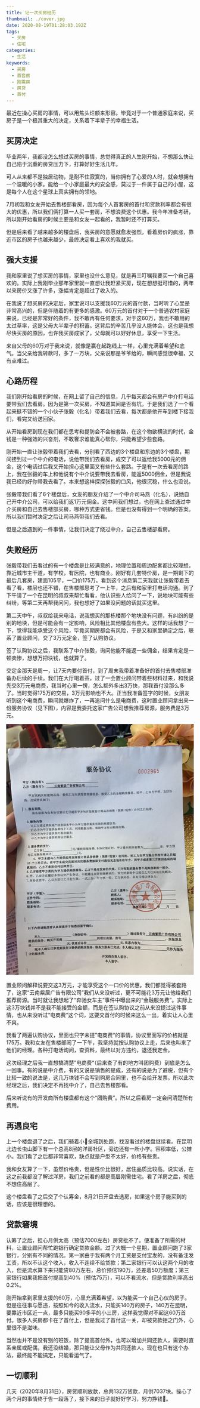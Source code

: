 ```yaml
---
title: 记一次买房经历
thumbnail: ./cover.jpg
date: 2020-08-19T01:28:03.192Z
tags:
  - 买房
  - 住宅
categories:
  - 生活
keywords:
  - 买房
  - 首套房
  - 刚需房
  - 房贷
  - 首付
---
```


最近在操心买房的事情，可以用焦头烂额来形容。毕竟对于一个普通家庭来说，买房子是一个极其重大的决定，关系着下半辈子的幸福生活。
<!-- more -->

## 买房决定

毕业两年，我都没怎么想过买房的事情，总觉得真正的人生刚开始，不想那么快让自己陷于沉重的房贷压力下，打算好好生活几年。

可人从来都不是独居动物，是耐不住寂寞的，当你拥有了心爱的人时，就会想拥有一个温暖的小家。能给一个小家庭最大的安全感，莫过于一件属于自己的小屋，这是每个人在这个星球上真实拥有的领地。

7月初我和女友开始去售楼部看房，因为每个人首套房的首付和贷款利率都会有很大的优惠，所以我们俩打算一人买一套房，不想浪费这个优惠。我今年准备考研，所以刚开始看房的时候主要是和女友一起看的，我暂时还不打算买。

但是后来看了越来越多的楼盘后，我买房的意愿就愈发强烈，看着房价的疯涨，靠近市区的房子也越来越少，最终决定看上喜欢的我就买。

## 强大支援

我和家里说了想买房的事情，家里也没什么意见，就是再三叮嘱我要买一个自己喜欢的。实际上我刚毕业那年家里就一直想让我赶紧买房，现在想想挺可惜的，两年以来房价又涨了许多，涨幅肯定是超过了收入的。

在我说了想买房的决定后，家里说可以支援我60万元的首付款，当时听了心里是非常高兴的，但是伴随着的有更多的感激。60万元的首付对于一个普通农村家庭来说，已经是非常好的条件，我不敢再有任何要求，对于这60万，我也不敢用的太过草率，这是父母大半辈子的积蓄。这背后的辛苦几乎没人能体会，这也是我想尽快买房的原因，也许我买房成家了，父母就可以好好休息，享受一下生活。

来自父母的60万对于我来说，就像是赢在起跑线上一样，心里充满着希望和底气。当父亲给我转款时，多了一万块，父亲说那是爷爷给的，瞬间感觉很幸福，又有点难过。

## 心路历程

我们刚开始看房的时候，在网上留了自己的信息，几乎每天都会有房产中介打电话要带我们去看房。因为是第一次买房，不知道其间是否有坑，于是我们选了一个看起来挺不错的一个小伙子张毅（化名）带着我们去看，每次都是他开车到楼下接我们，看完又给送回家。

从开始看房到现在我们都在思考和提防会不会被套路，在这个物欲横流的时代，金钱是一种强效的兴奋剂，不敢奢求谁能真心帮你，只能希望少些套路。

刚开始一直让张毅带着我们去看，分别看了西边的3个楼盘和东边的3个楼盘，期间接到过一个中介的电话，说他带我们去看房，成交了可以返给我5000元的佣金，这个电话过后我又开始担心这里面又有些什么套路。于是有一次去看房的路上，我在张毅的车上和他说有个中介说要带我去看房，能返5000佣金，但是我说我已经约好你带我去看了。本来想这样探探张毅的口风，他很沉稳，什么也没说。

张毅带我们看了6个楼盘后，女友的朋友介绍了一个中介司马燕（化名），说她自己开中介公司，可以给我们返1万元佣金。这中间我们想过，也在网上查过通过中介买房和自己去售楼部买房，哪种方式更省钱。但是也没有得到一个明确的答案。所以我们暂时决定之后让司马燕带我们去看。

但是之后遇到的一件事情，让我们决定了绕过中介，自己去售楼部看房。

## 失败经历

张毅带我们去看过的有一个楼盘是比较满意的，地理位置和周边配套都比较理想，靠近城市主干道，有学校，有医院，也有商业。刚好有几套特价房，是一期剩下的最后几套房，建面105平，一口价175万。看到这个消息第二天我就让张毅带着去看了看，楼层也还不错，在售楼部思考了一上午，之后有和家里打电话沟通。到了下午请了一个在昆明的叔叔来帮忙看看，他认识些人给问了一下，说地块可能有些纠纷，等第二天再帮我问问，我也想好了如果没问题的话就买这里。

第二天中午，叔叔给我来电话，说我想买的那栋楼那个地块没有问题，有纠纷的是别的地块，但是可能会有一定影响，风险相比其他楼盘有些大。这样的话我想了一下，觉得我能承受这个风险，毕竟买期房都会有风险，于是又和家里确定之后，联系了置业顾问，交了3万元定金，签了认购协议。

签了认购协议之后，我联系了中介张毅，询问他能不能返一些佣金，结果肯定是一顿卖惨，想想万把块钱，也就算了。

交定金那天是周一，让7天内要付首付，到了周末我带着准备好的首付去售楼部准备办后续的手续。我们在大厅喝着茶，过了一会置业顾问带着些材料过来，和我说先交3万元电商费，我当时心里一愣，怎么额外多出3万快，那我首付没那么多了。当时觉得175万的交易，3万元影响也不大。正当我准备签字的时候，女朋友听到这个电商费，瞬间就爆炸了，一再追问什么是电商费，这时置业顾问拿出来一份服务协议（见下图），内容是我委托这家广告公司想我推荐房源，服务费是3万元。

![服务协议](./agreement.jpeg)

置业顾问解释说要交这3万元，才能享受这个一口价的优惠。我们都觉得被套路了，这家“云南紫居广告有限公司”我们从来没听过，更不可能花3万元让他给我们推荐房源。当时就让我想起了“奔驰女车主”事件中曝出来的“金融服务费”。实际上这3万块钱并不是我不能接受的金额，而是在签认购协议之前从来没提过这件事情，也从来没听过“电商费“这个词，这要交首付的时候来这么一出，着实让人心里不爽。

我看了两遍认购协议，里面也只字未提”电商费“的事情，协议里面写的价格就是175万。我和女友在售楼部闹了一下午，我坚持就按认购协议上走，后来也叫来了他们的经理。各种打电话询问，查资料，最终以对方违约，退还我定金。

这次经理之后我一直想搞清楚”电商费“（后来查了有的地方叫团购费）到底是怎么一回事。有的说是中介费，有的又说是销售的提成，还有的说是为了避税，但有个比较一致的说法是，这几万块钱不会写到购房合同里，也不会给开发票。所以此次经理之后，我们决定不再找中介了，自己去售楼部看。

后来听说有的开发商所有楼盘都有这个“团购费”。所以之后看房一定会问清楚所有费用。

## 再遇良宅

上一个楼盘退了之后，我们骑着小🛵全城到处跑，找没看过的楼盘继续看。在昆明北边长虫山脚下有一个总高8层的洋房社区，旁边还有一所小学。容积率低，公摊小。我们看了之后都非常喜欢，缺点就是户型不太好，价格有些贵。

我和女友算了一下，虽然价格贵，但是性价比很好，居住品质比较高。说实话，在这之前我都没了解过洋房，我们之前看的都是高层刚需住宅。看了洋房之后，彻底不想住高层了。

这个楼盘看了之后交了个认筹金，8月21日开盘去选房，如果这个房子能买到的话，应该是很理想的。

## 贷款窘境

认筹了之后，担心月供太高（预估7000左右）房贷批不了。便准备了所需的材料，让置业顾问帮忙跑银行确定贷款金额。过了大概一个星期，置业顾问跑了3家银行，分别有不同的情况。第一家由于我有两个月工资是支付宝发的，没有备注发工资，所以不认这个收入，收入不连续不给贷款；第二家银行可以认这两个月的收入，但是流水算下来只能贷80万左右，总价预估190万，还差着50万额度；第三家银行如果我把首付提高到40%（预估75万），可以不看流水，但是贷款利率高出0.2%。

刚开始拿到家里支援的60万，心里充满着希望，以为能买一个自己心仪的房子。但是往往事与愿违，按照如今的收入流水，只能买140万的房子，140万在昆明，要靠近市区近一点，最多只能买90多平的小三房，这样我觉得对不起这60万首付。很多人买房都卡在了首付上，但是我过了首付这一关，却被贷款拒之门外，心里很不是滋味。

当然也并不是没有别的班饭，除了提高首付外，也可以增加共同还款人，需要时直系亲属或配偶，我还没结婚，那只能让父母作为共同还款人。现在也只有这个办法，最终能不能搞定，只能看运气了。

## 一切顺利

几天（2020年8月31日），房贷顺利放款，总共132万贷款，月供7037块。操心了两个月的事情终于告一段落了，接下来的日子就好好学习，努力挣钱💪。
